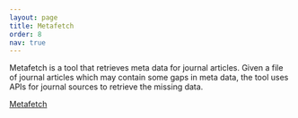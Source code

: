 ```yaml
---
layout: page
title: Metafetch
order: 8
nav: true
---
```


Metafetch is a tool that retrieves meta data for journal articles. Given a file of journal articles which may contain some gaps in meta data, the tool uses APIs for journal sources to retrieve the missing data.

<a href="https://metafetch.healthdataafrica.org" target="_blank">Metafetch</a>